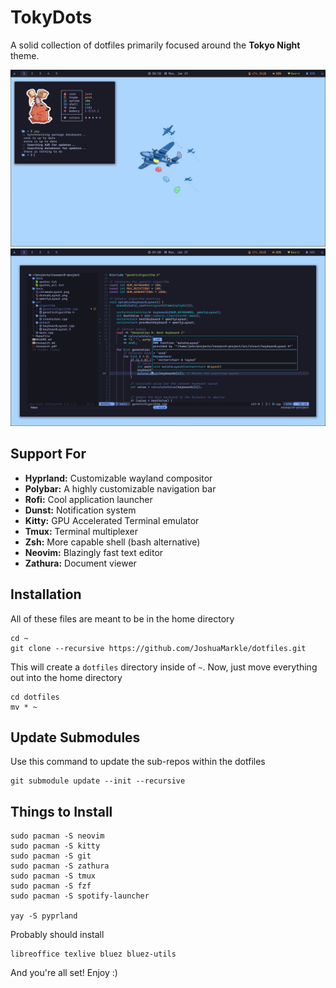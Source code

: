 # TokyDots

A solid collection of dotfiles primarily focused around the **Tokyo Night** theme.

![screenshot1](docs/screenshot1.png)
![screenshot2](docs/screenshot2.png)

## Support For

- **Hyprland:** Customizable wayland compositor
- **Polybar:** A highly customizable navigation bar
- **Rofi:** Cool application launcher
- **Dunst:** Notification system
- **Kitty:** GPU Accelerated Terminal emulator
- **Tmux:** Terminal multiplexer
- **Zsh:** More capable shell (bash alternative)
- **Neovim:** Blazingly fast text editor
- **Zathura:** Document viewer

## Installation

All of these files are meant to be in the home directory

```
cd ~
git clone --recursive https://github.com/JoshuaMarkle/dotfiles.git
```

This will create a `dotfiles` directory inside of `~`. Now, just move everything out into the home directory

```
cd dotfiles
mv * ~
```

## Update Submodules

Use this command to update the sub-repos within the dotfiles

```
git submodule update --init --recursive
```

## Things to Install

```
sudo pacman -S neovim
sudo pacman -S kitty
sudo pacman -S git
sudo pacman -S zathura
sudo pacman -S tmux
sudo pacman -S fzf
sudo pacman -S spotify-launcher

yay -S pyprland
```

Probably should install

```
libreoffice texlive bluez bluez-utils
```

And you're all set! Enjoy :)
